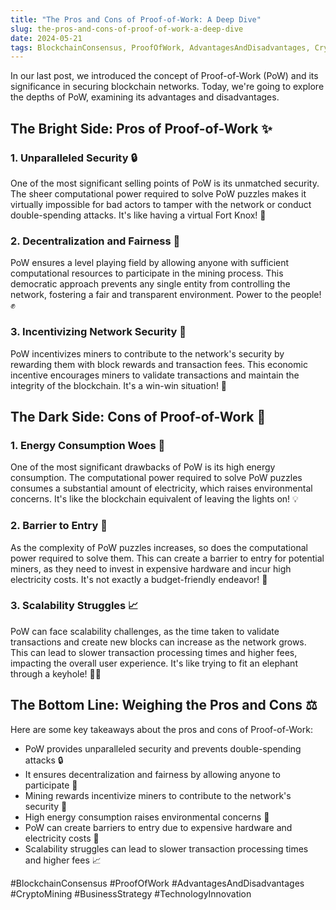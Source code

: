 ```yaml
---
title: "The Pros and Cons of Proof-of-Work: A Deep Dive"
slug: the-pros-and-cons-of-proof-of-work-a-deep-dive
date: 2024-05-21
tags: BlockchainConsensus, ProofOfWork, AdvantagesAndDisadvantages, CryptoMining, BusinessStrategy, TechnologyInnovation
---
```


In our last post, we introduced the concept of Proof-of-Work (PoW) and its significance in securing blockchain networks. Today, we're going to explore the depths of PoW, examining its advantages and disadvantages.

## The Bright Side: Pros of Proof-of-Work ✨

### 1. Unparalleled Security 🔒

One of the most significant selling points of PoW is its unmatched security. The sheer computational power required to solve PoW puzzles makes it virtually impossible for bad actors to tamper with the network or conduct double-spending attacks. It's like having a virtual Fort Knox! 🏰

### 2. Decentralization and Fairness 🤝

PoW ensures a level playing field by allowing anyone with sufficient computational resources to participate in the mining process. This democratic approach prevents any single entity from controlling the network, fostering a fair and transparent environment. Power to the people! ✊

### 3. Incentivizing Network Security 💸

PoW incentivizes miners to contribute to the network's security by rewarding them with block rewards and transaction fees. This economic incentive encourages miners to validate transactions and maintain the integrity of the blockchain. It's a win-win situation! 🤑

## The Dark Side: Cons of Proof-of-Work 🌚

### 1. Energy Consumption Woes 🔌

One of the most significant drawbacks of PoW is its high energy consumption. The computational power required to solve PoW puzzles consumes a substantial amount of electricity, which raises environmental concerns. It's like the blockchain equivalent of leaving the lights on! 💡

### 2. Barrier to Entry 🚧

As the complexity of PoW puzzles increases, so does the computational power required to solve them. This can create a barrier to entry for potential miners, as they need to invest in expensive hardware and incur high electricity costs. It's not exactly a budget-friendly endeavor! 💸

### 3. Scalability Struggles 📈

PoW can face scalability challenges, as the time taken to validate transactions and create new blocks can increase as the network grows. This can lead to slower transaction processing times and higher fees, impacting the overall user experience. It's like trying to fit an elephant through a keyhole! 🐘🔑

## The Bottom Line: Weighing the Pros and Cons ⚖️

Here are some key takeaways about the pros and cons of Proof-of-Work:

- PoW provides unparalleled security and prevents double-spending attacks 🔒
- It ensures decentralization and fairness by allowing anyone to participate 🤝
- Mining rewards incentivize miners to contribute to the network's security 💸
- High energy consumption raises environmental concerns 🔌
- PoW can create barriers to entry due to expensive hardware and electricity costs 🚧
- Scalability struggles can lead to slower transaction processing times and higher fees 📈

#BlockchainConsensus #ProofOfWork #AdvantagesAndDisadvantages #CryptoMining #BusinessStrategy #TechnologyInnovation